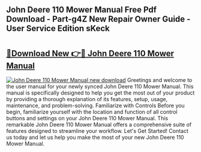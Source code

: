 ## John Deere 110 Mower Manual Free Pdf Download - Part-g4Z New Repair Owner Guide - User Service Edition sKeck

# <h2><a href="http://bc94878.oget.top/?id=John+Deere+110+Mower+Manual">🔗Download New 👉🔴 John Deere 110 Mower Manual</a></h2>

[![John Deere 110 Mower Manual new download](https://i.imgur.com/5g1atiW.png)](http://bc94878.oget.top/?id=John+Deere+110+Mower+Manual)
Greetings and welcome to the user manual for your newly synced John Deere 110 Mower Manual. This manual is specifically designed to help you get the most out of your product by providing a thorough explanation of its features, setup, usage, maintenance, and problem-solving. Familiarize with Controls Before you begin, familiarize yourself with the location and function of all control buttons and settings on your John Deere 110 Mower Manual. This remarkable John Deere 110 Mower Manual offers a comprehensive suite of features designed to streamline your workflow. Let's Get Started! Contact us today and let us help you make the most of your new John Deere 110 Mower Manual.
